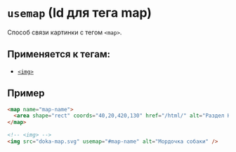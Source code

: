 # `usemap` (Id для тега map)

Способ связи картинки с тегом `<map>`.

## Применяется к тегам:

- [`<img>`](<../TAGS IMAGE/img (ИЗОБРАЖЕНИЕ).md>)

## Пример

```html
<map name="map-name">
  <area shape="rect" coords="40,20,420,130" href="/html/" alt="Раздел HTML" />
</map>

<!-- <img> -->
<img src="doka-map.svg" usemap="#map-name" alt="Мордочка собаки" />
```
